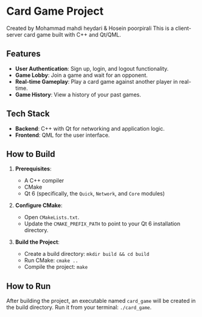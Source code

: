 # Card Game Project
Created by Mohammad mahdi heydari & Hosein poorpirali
This is a client-server card game built with C++ and Qt/QML.

## Features

* **User Authentication**: Sign up, login, and logout functionality.
* **Game Lobby**: Join a game and wait for an opponent.
* **Real-time Gameplay**: Play a card game against another player in real-time.
* **Game History**: View a history of your past games.

## Tech Stack

* **Backend**: C++ with Qt for networking and application logic.
* **Frontend**: QML for the user interface.

## How to Build

1.  **Prerequisites**:
    * A C++ compiler
    * CMake
    * Qt 6 (specifically, the `Quick`, `Network`, and `Core` modules)

2.  **Configure CMake**:
    * Open `CMakeLists.txt`.
    * Update the `CMAKE_PREFIX_PATH` to point to your Qt 6 installation directory.

3.  **Build the Project**:
    * Create a build directory: `mkdir build && cd build`
    * Run CMake: `cmake ..`
    * Compile the project: `make`

## How to Run

After building the project, an executable named `card_game` will be created in the build directory. Run it from your terminal: `./card_game`.

